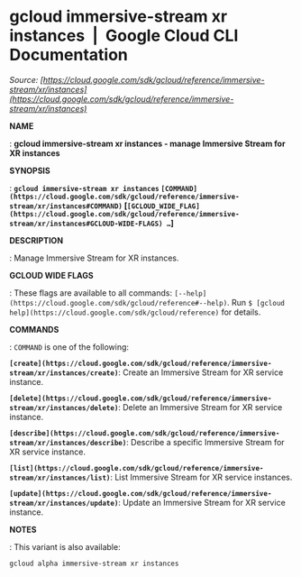 # gcloud immersive-stream xr instances  |  Google Cloud CLI Documentation

*Source: [https://cloud.google.com/sdk/gcloud/reference/immersive-stream/xr/instances](https://cloud.google.com/sdk/gcloud/reference/immersive-stream/xr/instances)*

**NAME**

: **gcloud immersive-stream xr instances - manage Immersive Stream for XR instances**

**SYNOPSIS**

: **`gcloud immersive-stream xr instances` `[COMMAND](https://cloud.google.com/sdk/gcloud/reference/immersive-stream/xr/instances#COMMAND)` [`[GCLOUD_WIDE_FLAG](https://cloud.google.com/sdk/gcloud/reference/immersive-stream/xr/instances#GCLOUD-WIDE-FLAGS) …`]**

**DESCRIPTION**

: Manage Immersive Stream for XR instances.

**GCLOUD WIDE FLAGS**

: These flags are available to all commands: `[--help](https://cloud.google.com/sdk/gcloud/reference#--help)`.
Run `$ [gcloud help](https://cloud.google.com/sdk/gcloud/reference)` for details.

**COMMANDS**

: ``COMMAND`` is one of the following:

**`[create](https://cloud.google.com/sdk/gcloud/reference/immersive-stream/xr/instances/create)`**:
Create an Immersive Stream for XR service instance.

**`[delete](https://cloud.google.com/sdk/gcloud/reference/immersive-stream/xr/instances/delete)`**:
Delete an Immersive Stream for XR service instance.

**`[describe](https://cloud.google.com/sdk/gcloud/reference/immersive-stream/xr/instances/describe)`**:
Describe a specific Immersive Stream for XR service instance.

**`[list](https://cloud.google.com/sdk/gcloud/reference/immersive-stream/xr/instances/list)`**:
List Immersive Stream for XR service instances.

**`[update](https://cloud.google.com/sdk/gcloud/reference/immersive-stream/xr/instances/update)`**:
Update an Immersive Stream for XR service instance.

**NOTES**

: This variant is also available:

```
gcloud alpha immersive-stream xr instances
```